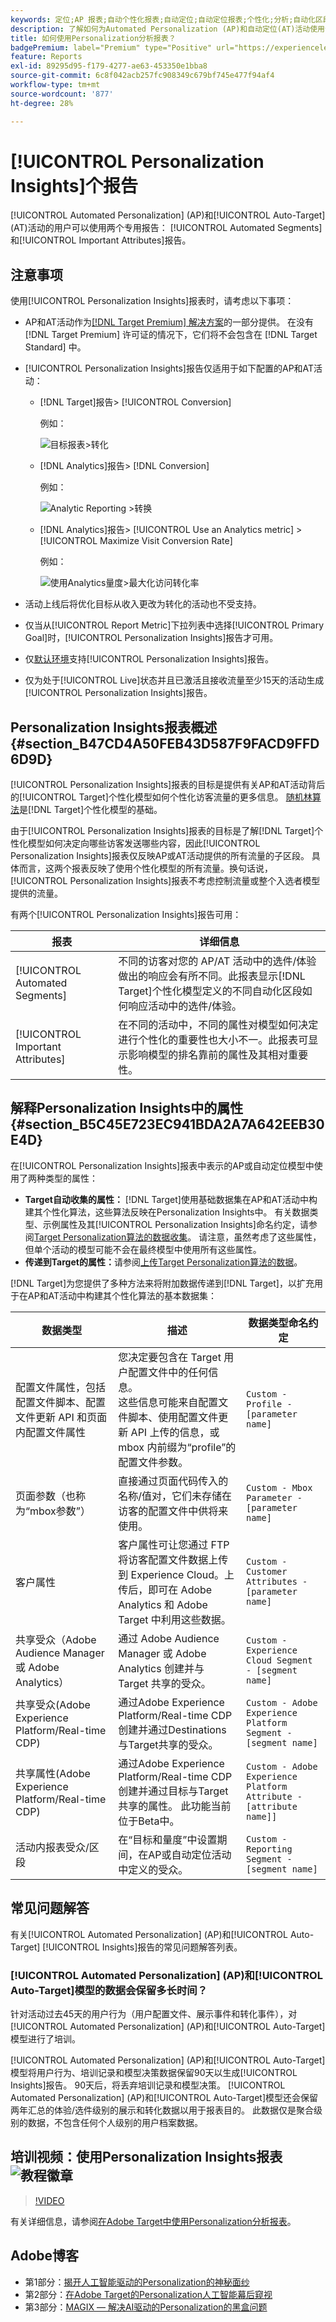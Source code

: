 ```yaml
---
keywords: 定位;AP 报表;自动个性化报表;自动定位;自动定位报表;个性化;分析;自动化区段;常见问题解答;常见问题解答;重要属性
description: 了解如何为Automated Personalization (AP)和自动定位(AT)活动使用专用报表 — 自动化区段和重要属性。
title: 如何使用Personalization分析报表？
badgePremium: label="Premium" type="Positive" url="https://experienceleague.adobe.com/docs/target/using/introduction/intro.html?lang=en#premium newtab=true" tooltip="查看Target Premium中包含的内容。"
feature: Reports
exl-id: 89295d95-f179-4277-ae63-453350e1bba8
source-git-commit: 6c8f042acb257fc908349c679bf745e477f94af4
workflow-type: tm+mt
source-wordcount: '877'
ht-degree: 28%

---
```


# [!UICONTROL Personalization Insights]个报告

[!UICONTROL Automated Personalization] (AP)和[!UICONTROL Auto-Target] (AT)活动的用户可以使用两个专用报告： [!UICONTROL Automated Segments]和[!UICONTROL Important Attributes]报告。

## 注意事项

使用[!UICONTROL Personalization Insights]报表时，请考虑以下事项：

* AP和AT活动作为[[!DNL Target Premium] 解决方案](/help/main/c-intro/intro.md#premium)的一部分提供。 在没有 [!DNL Target Premium] 许可证的情况下，它们将不会包含在 [!DNL Target Standard] 中。

* [!UICONTROL Personalization Insights]报告仅适用于如下配置的AP和AT活动：

   * [!DNL Target]报告> [!UICONTROL Conversion]

     例如：

     ![目标报表>转化](/help/main/c-reports/assets/conversion.png)

   * [!DNL Analytics]报告> [!DNL Conversion]

     例如：

     ![Analytic Reporting >转换](/help/main/c-reports/assets/analytics-reporting-conversion.png)

   * [!DNL Analytics]报告> [!UICONTROL Use an Analytics metric] > [!UICONTROL Maximize Visit Conversion Rate]

     例如：

     ![使用Analytics量度>最大化访问转化率](/help/main/c-reports/assets/maximize-visit-conversion-rate.png)

* 活动上线后将优化目标从收入更改为转化的活动也不受支持。

* 仅当从[!UICONTROL Report Metric]下拉列表中选择[!UICONTROL Primary Goal]时，[!UICONTROL Personalization Insights]报告才可用。

* 仅[默认环境](/help/main/administrating-target/hosts.md)支持[!UICONTROL Personalization Insights]报告。

* 仅为处于[!UICONTROL Live]状态并且已激活且接收流量至少15天的活动生成[!UICONTROL Personalization Insights]报告。

## Personalization Insights报表概述 {#section_B47CD4A50FEB43D587F9FACD9FFD6D9D}

[!UICONTROL Personalization Insights]报表的目标是提供有关AP和AT活动背后的[!UICONTROL Target]个性化模型如何个性化访客流量的更多信息。 [随机林算法](/help/main/c-activities/t-automated-personalization/algo-random-forest.md)是[!DNL Target]个性化模型的基础。

由于[!UICONTROL Personalization Insights]报表的目标是了解[!DNL Target]个性化模型如何决定向哪些访客发送哪些内容，因此[!UICONTROL Personalization Insights]报表仅反映AP或AT活动提供的所有流量的子区段。 具体而言，这两个报表反映了使用个性化模型的所有流量。换句话说，[!UICONTROL Personalization Insights]报表不考虑控制流量或整个入选者模型提供的流量。

有两个[!UICONTROL Personalization Insights]报告可用：

| 报表 | 详细信息 |
|--- |--- |
| [!UICONTROL Automated Segments] | 不同的访客对您的 AP/AT 活动中的选件/体验做出的响应会有所不同。此报表显示[!DNL Target]个性化模型定义的不同自动化区段如何响应活动中的选件/体验。 |
| [!UICONTROL Important Attributes] | 在不同的活动中，不同的属性对模型如何决定进行个性化的重要性也大小不一。此报表可显示影响模型的排名靠前的属性及其相对重要性。 |

## 解释Personalization Insights中的属性 {#section_B5C45E723EC941BDA2A7A642EEB30E4D}

在[!UICONTROL Personalization Insights]报表中表示的AP或自动定位模型中使用了两种类型的属性：

* **Target自动收集的属性：** [!DNL Target]使用基础数据集在AP和AT活动中构建其个性化算法，这些算法反映在Personalization Insights中。 有关数据类型、示例属性及其[!UICONTROL Personalization Insights]命名约定，请参阅[Target Personalization算法的数据收集](/help/main/c-activities/t-automated-personalization/ap-data.md)。 请注意，虽然考虑了这些属性，但单个活动的模型可能不会在最终模型中使用所有这些属性。
* **传递到Target的属性：**&#x200B;请参阅[上传Target Personalization算法的数据](/help/main/c-activities/t-automated-personalization/uploading-data-for-the-target-personalization-algorithms.md)。

[!DNL Target]为您提供了多种方法来将附加数据传递到[!DNL Target]，以扩充用于在AP和AT活动中构建其个性化算法的基本数据集：

| 数据类型 | 描述 | 数据类型命名约定 |
|--- |--- |--- |
| 配置文件属性，包括配置文件脚本、配置文件更新 API 和页面内配置文件属性 | 您决定要包含在 Target 用户配置文件中的任何信息。<br>这些信息可能来自配置文件脚本、使用配置文件更新 API 上传的信息，或 mbox 内前缀为“profile”的配置文件参数。 | `Custom - Profile - [parameter name]` |
| 页面参数（也称为“mbox参数”） | 直接通过页面代码传入的名称/值对，它们未存储在访客的配置文件中供将来使用。 | `Custom - Mbox Parameter - [parameter name]` |
| 客户属性 | 客户属性可让您通过 FTP 将访客配置文件数据上传到 Experience Cloud。上传后，即可在 Adobe Analytics 和 Adobe Target 中利用这些数据。 | `Custom - Customer Attributes - [parameter name]` |
| 共享受众（Adobe Audience Manager 或 Adobe Analytics） | 通过 Adobe Audience Manager 或 Adobe Analytics 创建并与 Target 共享的受众。 | `Custom - Experience Cloud Segment - [segment name]` |
| 共享受众(Adobe Experience Platform/Real-time CDP) | 通过Adobe Experience Platform/Real-time CDP创建并通过Destinations与Target共享的受众。 | `Custom - Adobe Experience Platform Segment - [segment name]` |
| 共享属性(Adobe Experience Platform/Real-time CDP) | 通过Adobe Experience Platform/Real-time CDP创建并通过目标与Target共享的属性。 此功能当前位于Beta中。 | `Custom - Adobe Experience Platform Attribute - [attribute name]]` |
| 活动内报表受众/区段 | 在“目标和量度”中设置期间，在AP或自动定位活动中定义的受众。 | `Custom - Reporting Segment - [segment name]` |

## 常见问题解答

有关[!UICONTROL Automated Personalization] (AP)和[!UICONTROL Auto-Target] [!UICONTROL Insights]报告的常见问题解答列表。

### [!UICONTROL Automated Personalization] (AP)和[!UICONTROL Auto-Target]模型的数据会保留多长时间？

针对活动过去45天的用户行为（用户配置文件、展示事件和转化事件），对[!UICONTROL Automated Personalization] (AP)和[!UICONTROL Auto-Target]模型进行了培训。

[!UICONTROL Automated Personalization] (AP)和[!UICONTROL Auto-Target]模型将用户行为、培训记录和模型决策数据保留90天以生成[!UICONTROL Insights]报告。 90天后，将丢弃培训记录和模型决策。 [!UICONTROL Automated Personalization] (AP)和[!UICONTROL Auto-Target]模型还会保留两年汇总的体验/选件级别的展示和转化数据以用于报表目的。 此数据仅是聚合级别的数据，不包含任何个人级别的用户档案数据。

## 培训视频：使用Personalization Insights报表![教程徽章](/help/main/assets/tutorial.png)

>[!VIDEO](https://video.tv.adobe.com/v/25601/)

有关详细信息，请参阅[在Adobe Target中使用Personalization分析报表](https://helpx.adobe.com/target/kt/using/personalization-insights-report-feature-video-use.html)。

## Adobe博客

* 第1部分：[揭开人工智能驱动的Personalization的神秘面纱](https://theblog.adobe.com/taking-mystery-magic-ai-driven-personalization-part-1/)
* 第2部分：[在Adobe Target的Personalization人工智能幕后窥视](https://theblog.adobe.com/a-peek-behind-the-curtain-of-ai-for-personalization-in-adobe-target/)
* 第3部分：[MAGIX — 解决AI驱动的Personalization的黑盒问题](https://theblog.adobe.com/magix-the-solution-to-the-black-box-issue-of-ai-driven-personalization/)
